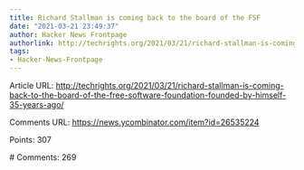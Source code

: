 ```yaml
---
title: Richard Stallman is coming back to the board of the FSF
date: "2021-03-21 23:49:37"
author: Hacker News Frontpage
authorlink: http://techrights.org/2021/03/21/richard-stallman-is-coming-back-to-the-board-of-the-free-software-foundation-founded-by-himself-35-years-ago/
tags:
- Hacker-News-Frontpage
---
```


<p>Article URL: <a href="http://techrights.org/2021/03/21/richard-stallman-is-coming-back-to-the-board-of-the-free-software-foundation-founded-by-himself-35-years-ago/">http://techrights.org/2021/03/21/richard-stallman-is-coming-back-to-the-board-of-the-free-software-foundation-founded-by-himself-35-years-ago/</a></p>
<p>Comments URL: <a href="https://news.ycombinator.com/item?id=26535224">https://news.ycombinator.com/item?id=26535224</a></p>
<p>Points: 307</p>
<p># Comments: 269</p>
